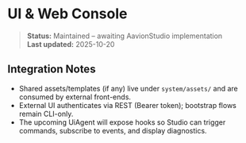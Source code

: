# UI & Web Console

> **Status:** Maintained – awaiting AavionStudio implementation  
> **Last updated:** 2025-10-20

## Integration Notes
- Shared assets/templates (if any) live under `system/assets/` and are consumed by external front-ends.  
- External UI authenticates via REST (Bearer token); bootstrap flows remain CLI-only.  
- The upcoming UiAgent will expose hooks so Studio can trigger commands, subscribe to events, and display diagnostics.
